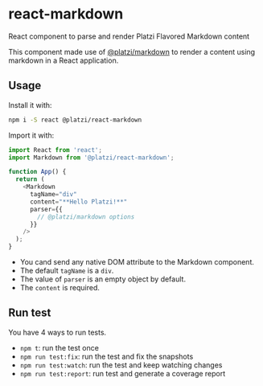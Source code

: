 # react-markdown
React component to parse and render Platzi Flavored Markdown content

This component made use of [@platzi/markdown](https://github.com/PlatziDev/markdown) to render a content using markdown in a React application.

## Usage
Install it with:

```bash
npm i -S react @platzi/react-markdown
```

Import it with:

```js
import React from 'react';
import Markdown from '@platzi/react-markdown';

function App() {
  return (
    <Markdown
      tagName="div"
      content="**Hello Platzi!**"
      parser={{
        // @platzi/markdown options
      }}
    />
  );
}
```

- You cand send any native DOM attribute to the Markdown component.
- The default `tagName` is a `div`.
- The value of `parser` is an empty object by default.
- The `content` is required.

## Run test
You have 4 ways to run tests.

- `npm t`: run the test once
- `npm run test:fix`: run the test and fix the snapshots
- `npm run test:watch`: run the test and keep watching changes
- `npm run test:report`: run test and generate a coverage report
